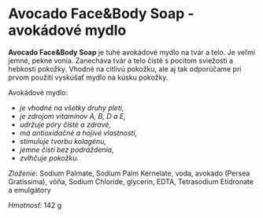 Avocado Face&Body Soap - avokádové mydlo
========================================

**Avocado Face&Body Soap** je tuhé avokádové mydlo na tvár a telo. Je veľmi
jemné, pekne vonia. Zanecháva tvár a telo čisté s pocitom sviežosti a hebkosti
pokožky. Vhodné na citlivú pokožku, ale aj tak odporúčame pri prvom použití
vyskúšať mydlo na kúsku pokožky.

Avokádové mydlo:

* *je vhodné na všetky druhy pleti,*
* *je zdrojom vitamínov A, B, D a E,*
* *udržuje póry čisté a zdravé,*
* *má antioxidačné a hojivé vlastnosti,*
* *stimuluje tvorbu kolagénu,*
* *jemne čistí bez podráždenia,*
* *zvlhčuje pokožku.*

*Zloženie*: Sodium Palmate, Sodium Palm Kernelate, voda, avokado (Persea
Gratissima), vôňa, Sodium Chloride, glycerin, EDTA, Tetrasodium Etidronate a
emulgátory

*Hmotnosť*: 142 g

